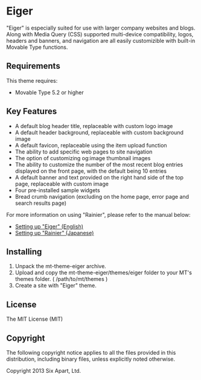 # Eiger
"Eiger" is especially suited for use with larger company websites and blogs. Along with Media Query (CSS) supported multi-device compatibility, logos, headers and banners, and navigation are all easily customizible with built-in Movable Type functions.

## Requirements
This theme requires:

* Movable Type 5.2 or higher

## Key Features
* A default blog header title, replaceable with custom logo image
* A default header background, replaceable with custom background image
* A default favicon, replaceable using the item upload function
* The ability to add specific web pages to site navigation
* The option of customizing og:image thumbnail images
* The ability to customize the number of the most recent blog entries displayed on the front page, with the default being 10 entries
* A default banner and text provided on the right hand side of the top page, replaceable with custom image
* Four pre-installed sample widgets
* Bread crumb navigation (excluding on the home page, error page and search results page)

For more information on using "Rainier", please refer to the manual below:

* [Setting up "Eiger" (English)](http://www.movabletype.org/documentation/mt5/design/themes/eiger.html)
* [Setting up "Rainier" (Japanese)](http://www.movabletype.jp/documentation/mt5/design/themes/eiger.html)

## Installing
1. Unpack the mt-theme-eiger archive.
2. Upload and copy the mt-theme-eiger/themes/eiger folder to your MT's themes folder. ( /path/to/mt/themes )
4. Create a site with "Eiger" theme.

## License
The MIT License (MIT)

## Copyright
The following copyright notice applies to all the files provided in this distribution, including binary files, unless explicitly noted otherwise.

Copyright 2013 Six Apart, Ltd.
